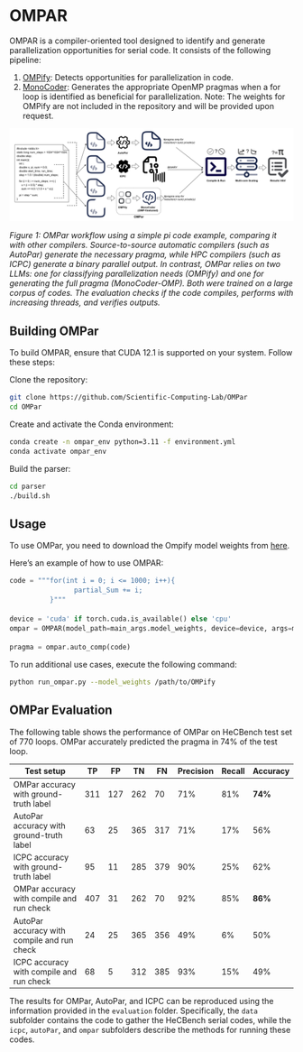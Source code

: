 # OMPAR

OMPAR is a compiler-oriented tool designed to identify and generate parallelization opportunities for serial code. It consists of the following pipeline:

  1. [OMPify](https://github.com/Scientific-Computing-Lab-NRCN/OMPify): Detects opportunities for parallelization in code.
  2. [MonoCoder](https://github.com/Scientific-Computing-Lab-NRCN/MonoCoder): Generates the appropriate OpenMP pragmas when a for loop is identified as beneficial for parallelization.
Note: The weights for OMPify are not included in the repository and will be provided upon request.

![OMPAR Workflow](./OMPar.jpg)

*Figure 1: OMPar workflow using a simple pi code example, comparing it with other compilers. Source-to-source automatic compilers (such as AutoPar) generate the necessary pragma, while HPC compilers (such as ICPC) generate a binary parallel output. In contrast, OMPar relies on two LLMs: one for classifying parallelization needs (OMPify) and one for generating the full pragma (MonoCoder-OMP). Both were trained on a large corpus of codes. The evaluation checks if the code compiles, performs with increasing threads, and verifies outputs.*

## Building OMPar
To build OMPAR, ensure that CUDA 12.1 is supported on your system. Follow these steps:

Clone the repository:
```bash
git clone https://github.com/Scientific-Computing-Lab/OMPar
cd OMPar
```

Create and activate the Conda environment:
```bash
conda create -n ompar_env python=3.11 -f environment.yml
conda activate ompar_env
```

Build the parser:
```bash
cd parser
./build.sh
```

## Usage

To use OMPar, you need to download the Ompify model weights from [here](https://drive.google.com/drive/folders/1tnJf9YvjpDLktVi23TkW-rpjqfdZoybf?usp=sharing).

Here’s an example of how to use OMPAR:

```python
code = """for(int i = 0; i <= 1000; i++){
                partial_Sum += i;
          }"""

device = 'cuda' if torch.cuda.is_available() else 'cpu'
ompar = OMPAR(model_path=main_args.model_weights, device=device, args=main_args)

pragma = ompar.auto_comp(code)
```

To run additional use cases, execute the following command:

```bash
python run_ompar.py --model_weights /path/to/OMPify
```


## OMPar Evaluation 

The following table shows the performance of OMPar on HeCBench test set of 770 loops. 
OMPar accurately predicted the pragma in 74% of the test loop.

| Test setup                                      | TP  | FP  | TN  | FN  | Precision | Recall | Accuracy |
|-------------------------------------------------|-----|-----|-----|-----|-----------|--------|----------|
| OMPar accuracy with ground-truth label          | 311 | 127 | 262 | 70  | 71%       | 81%    | **74%**      |
| AutoPar accuracy with ground-truth label        | 63  | 25  | 365 | 317 | 71%       | 17%    | 56%      |
| ICPC accuracy with ground-truth label           | 95  | 11  | 285 | 379 | 90%       | 25%    | 62%      |
| OMPar accuracy with compile and run check       | 407 | 31  | 262 | 70  | 92%       | 85%    | **86%**      |
| AutoPar accuracy with compile and run check     | 24  | 25  | 365 | 356 | 49%       | 6%     | 50%      |
| ICPC accuracy with compile and run check        | 68  | 5   | 312 | 385 | 93%       | 15%    | 49%      |

The results for OMPar, AutoPar, and ICPC can be reproduced using the information provided in the `evaluation` folder. Specifically, the `data` subfolder contains the code to gather the HeCBench serial codes, while the `icpc`, `autoPar`, and `ompar` subfolders describe the methods for running these codes.
